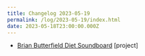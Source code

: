 ```yaml
---
title: Changelog 2023-05-19
permalink: /log/2023-05-19/index.html
date: 2023-05-18T23:00:00.000Z
---
```


- [Brian Butterfield Diet Soundboard](https://treatday.rknight.me/) [project] 